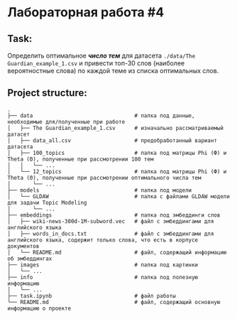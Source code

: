 # Лабораторная работа #4

## Task:
Определить оптимальное ***число тем*** для датасета `./data/The Guardian_example_1.csv` и привести топ-30 слов (наиболее вероятностные слова) по каждой теме из списка оптимальных слов.

## Project structure:
    .
    ├── data                                # папка под данные, необходимые для/полученные при работе
    │   ├── The Guardian_example_1.csv      # изначально рассматриваемый датасет
    │   ├── data_all.csv                    # предобработанный вариант датасета
    │   ├── 100_topics                      # папка под матрицы Phi (Ф) и Theta (Θ), полученные при рассмотрении 100 тем
    │   │   └── ... 
    │   └── 12_topics                       # папка под матрицы Phi (Ф) и Theta (Θ), полученные при рассмотрении оптимального числа тем
    │       └── ... 
    ├── models                              # папка под модели
    │   └── GLDAW                           # папка с файлами GLDAW модели для задачи Topic Modeling
    │       └── ... 
    ├── embeddings                          # папка под эмбеддинги слов
    │   ├── wiki-news-300d-1M-subword.vec   # файл с эмбеддингами для английского языка
    │   ├── words_in_docs.txt               # файл с эмбеддингами для английского языка, содержит только слова, что есть в корпусе документов
    │   └── README.md                       # файл, содержащий информацию об эмбеддингах
    ├── images                              # папка под картинки
    │   └── ... 
    ├── info                                # папка под полезную информацию
    │   └── ... 
    ├── task.ipynb                          # файл работы
    └── README.md                           # файл, содержащий основную информацию о проекте
